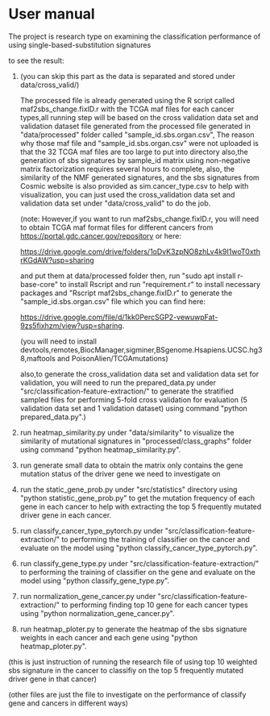 # User manual 

The project is research type on examining the classification performance of using single-based-substitution signatures

to see the result:

1. (you can skip this part as the data is separated and stored under data/cross_valid/)
   
   The processed file is already generated using the R script called maf2sbs_change.fixID.r 
   with the TCGA maf files for each cancer types,all running step will be based on the 
   cross validation data set and validation dataset file generated from the processed file generated in 
   "data/processed" folder called "sample_id.sbs.organ.csv", The reason why those maf file and "sample_id.sbs.organ.csv"
   were not uploaded is that the 32 TCGA maf files are too large to put into directory also,the generation of sbs signatures
   by sample_id matrix using non-negative matrix factorization requires several hours to complete, also, the similarity of 
   the NMF generated signatures, and the sbs signatures from Cosmic website is also provided as sim.cancer_type.csv 
   to help with visualization, you can just used the cross_validation data set and validation data set under 
   "data/cross_valid" to do the job. 
   


   (note: However,if you want to run maf2sbs_change.fixID.r, you will need to obtain TCGA maf format files for
   different cancers from https://portal.gdc.cancer.gov/repository or here:

   https://drive.google.com/drive/folders/1oDvK3zpNO8zhLv4k9I1woT0xthrKGdAW?usp=sharing

   and put them at data/processed folder
   then, run "sudo apt install r-base-core" to install Rscript and run "requirement.r" to install necessary packages 
   and "Rscript maf2sbs_change.fixID.r" to generate the "sample_id.sbs.organ.csv" file which you can find here:

   https://drive.google.com/file/d/1kk0PercSGP2-vewuwpFat-9zs5fixhzm/view?usp=sharing.

   (you will need to install devtools,remotes,BiocManager,sigminer,BSgenome.Hsapiens.UCSC.hg38,maftools and PoisonAlien/TCGAmutations)
   
   also,to generate the cross_validation data set and validation data set for validation, you will need to run the
   prepared_data.py under "src/classification-feature-extraction/" to generate the stratified sampled files for performing 
   5-fold cross validation for evaluation (5 validation data set and 1 validation dataset)
   using command "python prepared_data.py".)
   
2. run heatmap_similarity.py under "data/similarity" to visualize the similarity of mutational signatures
   in "processed/class_graphs" folder using command "python heatmap_similarity.py".  
   
3. run generate small data to obtain the matrix only contains the gene mutation status of the driver gene we need to investigate on
   
3. run the static_gene_prob.py under "src/statistics" directory using 
   "python statistic_gene_prob.py" to get the mutation frequency of each gene 
   in each cancer to help with extracting the top 5 frequently mutated driver gene in each cancer. 
   
4. run classify_cancer_type_pytorch.py under "src/classification-feature-extraction/" to performing the training of classifier on 
   the cancer and evaluate on the model using "python classify_cancer_type_pytorch.py".
   
5. run classify_gene_type.py under "src/classification-feature-extraction/" to performing the training of classifier on 
   the gene and evaluate on the model using "python classify_gene_type.py".
   
6. run normalization_gene_cancer.py under "src/classification-feature-extraction/" to performing finding top 10 gene for each cancer types
   using "python normalization_gene_cancer.py".

7. run heatmap_ploter.py to generate the heatmap of the sbs signature weights in each cancer and each gene
   using "python heatmap_ploter.py".
   

(this is just instruction of running the research file of using 
top 10 weighted sbs signature in the cancer to classifiy on the 
top 5 frequently mutated driver gene in that cancer)

(other files are just the file to investigate on the performance of classify gene and cancers in different ways)


   
   

